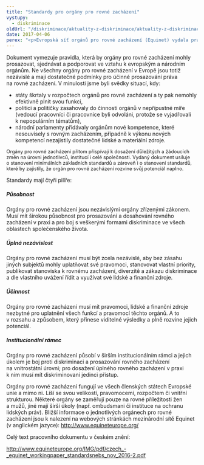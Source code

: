 ```yaml
---
title: "Standardy pro orgány pro rovné zacházení"
vystupy:
  - diskriminace
oldUrl: "/diskriminace/aktuality-z-diskriminace/aktuality-z-diskriminace-2017/standardy-pro-organy-pro-rovne-zachazeni/"
date: 2017-04-06
perex: "<p>Evropská síť orgánů pro rovné zacházení (Equinet) vydala pracovní dokument „Vytváření standardů pro orgány pro rovné zacházení“. </p>"
---
```


<!-- imported from the old website -->

<p>Dokument vymezuje pravidla, která by orgány pro rovné zacházení mohly prosazovat, sjednávat a podporovat ve vztahu k evropským a národním orgánům. Ne všechny orgány pro rovné zacházení v Evropě jsou totiž nezávislé a mají dostatečné podmínky pro účinné prosazování práva na rovné zacházení. V minulosti jsme byli svědky situací, kdy:</p><ul><li>státy škrtaly v rozpočtech orgánů pro rovné zacházení a ty pak nemohly efektivně plnit svou funkci,</li><li>politici a političky zasahovaly do činnosti orgánů v nepřípustné míře (vedoucí pracovníci či pracovnice byli odvoláni, protože se vyjadřovali k nepopulárním tématům),</li><li>národní parlamenty přidávaly orgánům nové kompetence, které nesouvisely s rovným zacházením, případně k výkonu nových kompetencí nezajistily dostatečné lidské a materiální zdroje.</li></ul><p><span style="font-size: 12.8px;">Orgány pro rovné zacházení přitom přispívají k dosažení důležitých a žádoucích změn na úrovni jednotlivců, institucí i celé společnosti. Vydaný dokument usiluje o stanovení minimálních základních standardů a zároveň i o stanovení standardů, které by zajistily, že orgán pro rovné zacházení rozvine svůj potenciál naplno.</span></p> <p>Standardy mají čtyři pilíře:</p> <h5>Působnost</h5> <p>Orgány pro rovné zacházení jsou nezávislými orgány zřízenými zákonem. Musí mít širokou působnost pro prosazování a dosahování rovného zacházení v praxi a pro boj s veškerými formami diskriminace ve všech oblastech společenského života.</p> <h5>Úplná nezávislost</h5> <p>Orgány pro rovné zacházení musí být zcela nezávislé, aby bez zásahu jiných subjektů mohly uplatňovat své pravomoci, stanovovat vlastní priority, publikovat stanoviska k rovnému zacházení, diverzitě a zákazu diskriminace a dle vlastního uvážení řídit a využívat své lidské a finanční zdroje.</p> <h5>Účinnost</h5> <p>Orgány pro rovné zacházení musí mít pravomoci, lidské a finanční zdroje nezbytné pro uplatnění všech funkcí a pravomocí těchto orgánů. A to v rozsahu a způsobem, který přinese viditelné výsledky a plně rozvine jejich potenciál.</p> <h5>Institucionální rámec</h5> <p>Orgány pro rovné zacházení působí v širším institucionálním rámci a jejich úkolem je boj proti diskriminaci a prosazování rovného zacházení na vnitrostátní úrovni; pro dosažení úplného rovného zacházení v praxi k nim musí mít diskriminovaní jedinci přístup.</p> <p>Orgány pro rovné zacházení fungují ve všech členských státech Evropské unie a mimo ni. Liší se svou velikostí, pravomocemi, rozpočtem či vnitřní strukturou. Některé orgány se zaměřují pouze na rovné příležitosti žen a mužů, jiné mají širší úkoly (např. ombudsmani či instituce na ochranu lidských práv). Bližší informace o jednotlivých orgánech pro rovné zacházení jsou k nalezení na webových stránkách mezinárodní sítě Equinet (v anglickém jazyce): <a title="Otevření do nového okna" href="http://www.equineteurope.org/" target="_blank">http://www.equineteurope.org/</a>  </p> <p><a name="_GoBack"></a>Celý text pracovního dokumentu v českém znění:</p> <a title="Otevření do nového okna" href="http://www.equineteurope.org/IMG/pdf/czech_-_equinet_workingpaper_standardsnebs_nov_2016-2.pdf" target="_blank">http://www.equineteurope.org/IMG/pdf/czech_-_equinet_workingpaper_standardsnebs_nov_2016-2.pdf</a> 
